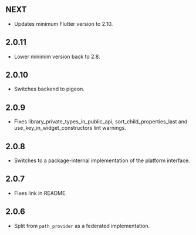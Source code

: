## NEXT

* Updates minimum Flutter version to 2.10.

## 2.0.11

* Lower minimim version back to 2.8.

## 2.0.10

* Switches backend to pigeon.

## 2.0.9

* Fixes library_private_types_in_public_api, sort_child_properties_last and use_key_in_widget_constructors
  lint warnings.

## 2.0.8

* Switches to a package-internal implementation of the platform interface.

## 2.0.7

* Fixes link in README.

## 2.0.6

* Split from `path_provider` as a federated implementation.

